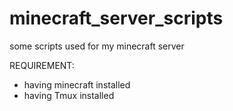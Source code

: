 # minecraft_server_scripts
some scripts used for my minecraft server

REQUIREMENT:
- having minecraft installed
- having Tmux installed
